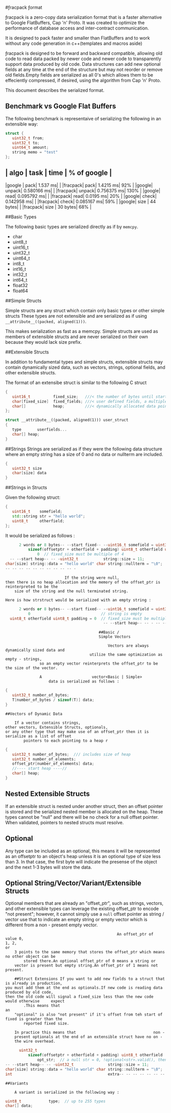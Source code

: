 #ƒracpack ƒormat

ƒracpack is a zero-copy data serialization format that is a faster alternative to Google
FlatBuffers, Cap 'n' Proto. It was created to optimize the performance of database access 
and inter-contract communication.

It is designed to pack faster and smaller than FlatBuffers and to work without any code
generation in c++(templates and macros aside)

ƒracpack is designed to be forward and backward compatible,
allowing old code to read data packed by newer code and newer code to
transparently support data produced by old code. Data structures can add
new optional fields at any time at the end of the structure but may not reorder
or remove old fields.Empty fields are serialized as all 0's which allows them to be effeciently compressed,
if desired, using the algorithm from Cap 'n' Proto.

This document describes the serialized format.

## Benchmark vs Google Flat Buffers

The following benchmark is representaive of serializing the following 
in an extensible way:

```c++
struct { 
   uint32_t from; 
   uint32_t to; 
   uint64_t amount; 
   string memo = "test"
};
```

| algo | task |  time  | % of google |
--------------------------------------
|google | pack|     1.537 ms| |
|fracpack|  pack|   1.4215 ms|  92% |
|google|  unpack|   0.580166 ms| |
|fracpack|  unpack| 0.756375 ms|  130% |
|google|  read|     0.095792 ms| |
|fracpack|  read|   0.0195 ms|  20% |
|google|  check|    0.142958 ms| |
|fracpack|  check|  0.085167 ms|  59% |
|google|  size |    44 bytes| |
|fracpack|  size |  30 bytes|  68% |

##Basic Types
 
The following basic types are serialized directly as if by `memcpy`.

  - char 
  - uint8_t 
  - uint16_t 
  - uint32_t 
  - uint64_t 
  - int8_t 
  - int16_t 
  - int32_t 
  - int64_t
  - float32 
  - float64

##Simple Structs

Simple structs are any struct which contain only basic types or other simple structs
These types are not extensible and are serialized as if using `__attribute__((packed, aligned(1)))`.

This makes serialization as fast as a memcpy. Simple structs are used as members of 
extensible structs and are never serialized on their own because they would lack size 
prefix.

##Extensible Structs

In addition to fundamental types and simple structs, extensible structs may contain dynamically 
sized data, such as vectors, strings, optional fields, and other extensible structs.

The format of an extensibe struct is similar to the following C struct

```c++ struct __attribute__((packed, aligned(1))) extensible
{
   uint16_t          fixed_size;   ///< the number of bytes until start of heap
   char[fixed_size]  fixed_fields; ///< user defined fields, a multiple of 4 bytes in size
   char[]            heap;         ///< dynamically allocated data pointed to by user fields
};

struct __attribute__((packed, aligned(1))) user_struct
{
   type       userfields... 
   char[] heap;
}
  ```

##Strings
Strings are serialized as if they were the following data structure where an empty
string has a size of 0 and no data or nullterm are included.

```c++ struct string
{
   uint32_t size 
   char[size] data 
}
```

##Strings in Structs

Given the following struct:

```c++ struct strstruct
{
   uint16_t    somefield;
   std::string str = "hello world";
   uint8_t     otherfield;
};
```

 It would be serialized as follows :

  ```c++ uint32_t size                                           = 25 uint8_t fixed_size =
        2 words or 8 bytes-- --start fixed-- --uint16_t somefield = uint32_t    offset_ptr = 6 =
            sizeof(offsetptr + otherfield + padding) uint8_t otherfield uint8_t padding =
                0  // fixed_size must be multiple of 4
    -- --start heap-- -- -uint32_t           string::size = 11;
char[size] string::data = "hello world" char string::nullterm = "\0";
-- -- -- -- -- -- -- -- -- -- -
  ```

                              If the string were null,
    then there is no heap allocation and the memory of the offset_ptr is reinterpreted to be the
        size of the string and the null terminated string.

    Here is how strstruct would be serialized with an empty string :

  ```c++ uint32_t size                                           = 9 uint8_t  fixed_size =
        2 words or 8 bytes-- --start fixed-- --uint16_t somefield = uint32_t offset_ptr =
            0                               // string is empty
    uint8_t otherfield uint8_t padding = 0  // fixed_size must be multiple of 4
                                             -- --start heap-- -- - -- -- -- -- -- -- -- -- -- -- -
  ```

                                             ##Basic /
                                             Simple Vectors

                                                 Vectors are always dynamically sized data and
                                         utilize the same optimization as empty - strings,
                   so an empty vector reinterprets the offset_ptr to be the size of the vector.

                   A                      vector<Basic | Simple>
                       data is serialized as follows :

```c++ struct vector<T>
{
   uint32_t number_of_bytes;
   T[number_of_bytes / sizeof(T)] data;
}
```

    ##Vectors of Dynamic Data

        If a vector contains strings,
    other vectors, Extensible Structs, optionals,
    or any other type that may make use of an offset_ptr then it is serialize as a list of offset
            pointers to each pointing to a heap r

```c++ struct vector<T>
{
   uint32_t number_of_bytes;  /// includes size of heap
   uint32_t number_of_elements;
   offset_ptr[number_of_elements] data;
   //---- start heap ----//
   char[] heap;
}
```

## Nested Extensible Structs

If an extensible struct is nested under another struct, then an offset pointer is stored
and the serialized nested member is allocated on the heap. These types cannot be "null"
and there will be no check for a null offset pointer. When validated, pointers to nested
structs must resolve.

## Optional<T> 

Any type can be included as an optional, this means it will be represented as an offsetptr
to an object's heap unless it is an optional type of size less than 3. In that case, the
first byte will indicate the presense of the object and the next 1-3 bytes will store the
data. 

## Optional String/Vector/Variant/Extensible Structs

Optional members that are already an "offset_ptr", such as strings, vectors, and other
extensible types can leverage the existing offset_ptr to encode "not present";
however,
    it cannot simply use a `null` offset pointer as string /
            vector use that to indicate an empty string or
        empty vector which is different from a non - present empty vector.

                                                     An offset_ptr of value 0,
    1, 2,
    or
        3 points to the same memory that stores the offset_ptr which means no other object can be
            stored there.An optional offset_ptr of 0 means a string or
        vector is present but empty string.An offset_ptr of 1 means not present.

        ##Struct Extensions If you want to add new fields to a struct that is already in production,
    you must add them at the end as optionals.If new code is reading data produced by old code,
    then the old code will signal a fixed_size less than the new code would otherwise     expect
            .This means that                                                              an
        "optional" is also "not present" if it's offset from teh start of fixed is greater than the
            reported fixed size.

        In practice this means that                                  non -
        present optionals at the end of an extensible struct have no on -
        the wire overhead.


  ```c++ uint32_t size = 25 uint16_t fixed_size = 7 -- --start fixed-- --uint16_t somefield =
        uint32_t                                                                   offset_ptr = 6 =
            sizeof(offsetptr + otherfield + padding) uint8_t otherfield            optional<string>
                opt_str;  // a null str = 0, !optional<str>.valid(), then value 1
-- --start heap-- -- -uint32_t               string::size = 11;
char[size] string::data = "hello world" char string::nullterm = "\0";
int                                          extra-- -- -- -- -- -- -- -- -- -- -
  ```

    ##Variants

        A variant is serialized in the following way :

  ```c++ uint32_t size;  // the number bytes
uint8_t            type;  // up to 255 types
char[] data;
```
